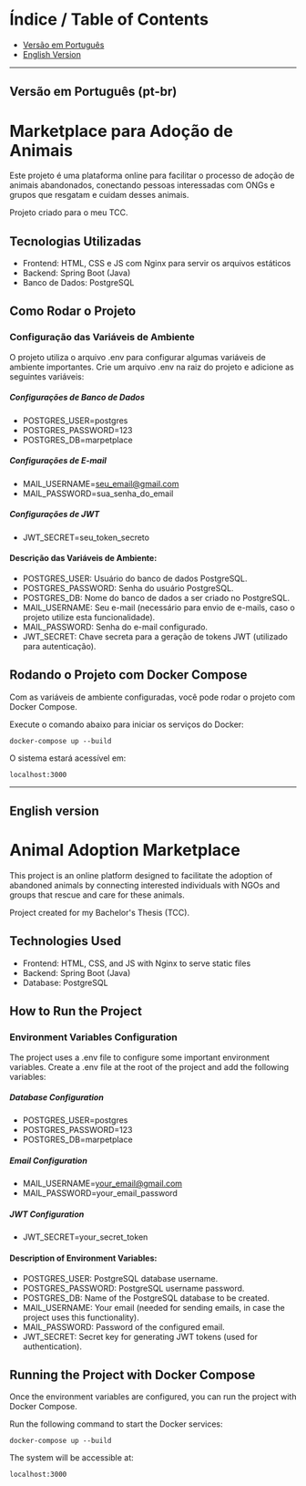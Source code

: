 # Índice / Table of Contents

- [Versão em Português](#versão-em-português-pt-br)
- [English Version](#english-version)

---

## **Versão em Português (pt-br)**
# Marketplace para Adoção de Animais

Este projeto é uma plataforma online para facilitar o processo de adoção de animais abandonados, 
conectando pessoas interessadas com ONGs e grupos que resgatam e cuidam desses animais.

Projeto criado para o meu TCC.

## Tecnologias Utilizadas
- Frontend: HTML, CSS e JS com Nginx para servir os arquivos estáticos
- Backend: Spring Boot (Java)
- Banco de Dados: PostgreSQL

## Como Rodar o Projeto
### Configuração das Variáveis de Ambiente
O projeto utiliza o arquivo .env para configurar algumas variáveis de ambiente importantes. Crie um arquivo .env na raiz do projeto e adicione as seguintes variáveis:

##### Configurações de Banco de Dados
- POSTGRES_USER=postgres
- POSTGRES_PASSWORD=123
- POSTGRES_DB=marpetplace

##### Configurações de E-mail
- MAIL_USERNAME=seu_email@gmail.com
- MAIL_PASSWORD=sua_senha_do_email

##### Configurações de JWT
- JWT_SECRET=seu_token_secreto

#### Descrição das Variáveis de Ambiente:
- POSTGRES_USER: Usuário do banco de dados PostgreSQL.
- POSTGRES_PASSWORD: Senha do usuário PostgreSQL.
- POSTGRES_DB: Nome do banco de dados a ser criado no PostgreSQL.
- MAIL_USERNAME: Seu e-mail (necessário para envio de e-mails, caso o projeto utilize esta funcionalidade).
- MAIL_PASSWORD: Senha do e-mail configurado.
- JWT_SECRET: Chave secreta para a geração de tokens JWT (utilizado para autenticação).

## Rodando o Projeto com Docker Compose
Com as variáveis de ambiente configuradas, você pode rodar o projeto com Docker Compose.

Execute o comando abaixo para iniciar os serviços do Docker:

`docker-compose up --build`

O sistema estará acessível em:

`localhost:3000`

---

## **English version**

# Animal Adoption Marketplace
This project is an online platform designed to facilitate the adoption of abandoned animals by connecting interested individuals with NGOs and groups that rescue and care for these animals.

Project created for my Bachelor's Thesis (TCC).

## Technologies Used
- Frontend: HTML, CSS, and JS with Nginx to serve static files
- Backend: Spring Boot (Java)
- Database: PostgreSQL

## How to Run the Project
### Environment Variables Configuration
The project uses a .env file to configure some important environment variables. Create a .env file at the root of the project and add the following variables:

##### Database Configuration
- POSTGRES_USER=postgres
- POSTGRES_PASSWORD=123
- POSTGRES_DB=marpetplace

##### Email Configuration
- MAIL_USERNAME=your_email@gmail.com
- MAIL_PASSWORD=your_email_password

##### JWT Configuration
- JWT_SECRET=your_secret_token

#### Description of Environment Variables:
- POSTGRES_USER: PostgreSQL database username.
- POSTGRES_PASSWORD: PostgreSQL username password.
- POSTGRES_DB: Name of the PostgreSQL database to be created.
- MAIL_USERNAME: Your email (needed for sending emails, in case the project uses this functionality).
- MAIL_PASSWORD: Password of the configured email.
- JWT_SECRET: Secret key for generating JWT tokens (used for authentication).

## Running the Project with Docker Compose
Once the environment variables are configured, you can run the project with Docker Compose.

Run the following command to start the Docker services:

`docker-compose up --build`

The system will be accessible at:

`localhost:3000`
